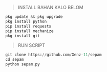 > INSTALL BAHAN KALO BELOM
```python
pkg update && pkg upgrade
pkg install python
pip install requests
pip install mechanize
pkg install git
```
> RUN SCRIPT
```python
git clone https://github.com/Xenz-11/sepam
cd sepam
python sepam.py
```

